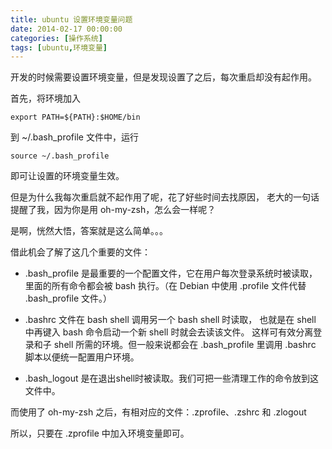 ```yaml
---
title: ubuntu 设置环境变量问题
date: 2014-02-17 00:00:00
categories: [操作系统]
tags: [ubuntu,环境变量]
---
```


开发的时候需要设置环境变量，但是发现设置了之后，每次重启却没有起作用。

首先，将环境加入

```
export PATH=${PATH}:$HOME/bin
```

到 ~/.bash_profile 文件中，运行

```
source ~/.bash_profile
```
即可让设置的环境变量生效。

但是为什么我每次重启就不起作用了呢，花了好些时间去找原因，
老大的一句话提醒了我，因为你是用 oh-my-zsh，怎么会一样呢？

是啊，恍然大悟，答案就是这么简单。。。

借此机会了解了这几个重要的文件：

* .bash_profile 是最重要的一个配置文件，它在用户每次登录系统时被读取，
里面的所有命令都会被 bash 执行。（在 Debian 中使用 .profile 文件代替 .bash_profile 文件。）

* .bashrc 文件在 bash shell 调用另一个 bash shell 时读取，
也就是在 shell 中再键入 bash 命令启动一个新 shell 时就会去读该文件。
这样可有效分离登录和子 shell 所需的环境。但一般来说都会在 .bash_profile 里调用
.bashrc 脚本以便统一配置用户环境。

* .bash_logout 是在退出shell时被读取。我们可把一些清理工作的命令放到这文件中。

而使用了 oh-my-zsh 之后，有相对应的文件：.zprofile、.zshrc 和 .zlogout

所以，只要在 .zprofile 中加入环境变量即可。